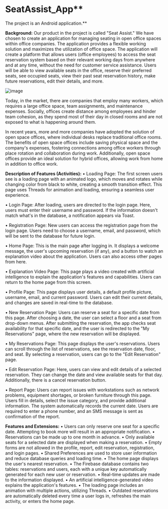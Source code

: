 # SeatAssist_App**
The project is an Android application.**

**Background:**
Our product in the project is called "Seat Assist." We have chosen to create an application for managing seating in open office spaces within office companies. The application provides a flexible working solution and maximizes the utilization of office space. The application will create a platform that allows users (office employees) to access the seat reservation system based on their relevant working days from anywhere and at any time, without the need for customer service assistance. Users will be able to view available seats in the office, reserve their preferred seats, see occupied seats, view their past seat reservation history, make future reservations, edit their details, and more.

![image](https://github.com/MatanShemesh10/SeatAssist_App/assets/122441156/11d6b25d-1f5c-45ca-89cd-cb10ea2a4bae)

Today, in the market, there are companies that employ many workers, which requires a large office space, team assignments, and maintenance expenses. Socially, offices create distance among employees and hinder team cohesion, as they spend most of their day in closed rooms and are not exposed to what is happening around them.

In recent years, more and more companies have adopted the solution of open space offices, where individual desks replace traditional office rooms. The benefits of open space offices include saving physical space and the company's expenses, fostering connections among office workers through place rotation and collaboration during work. Additionally, open space offices provide an ideal solution for hybrid offices, allowing work from home in addition to office work.

**Description of Features (Activities):**
• Loading Page: The first screen users see is a loading page with an animated logo, which moves and rotates while changing color from black to white, creating a smooth transition effect. This page uses Threads for animation and loading, ensuring a seamless user experience.

• Login Page: After loading, users are directed to the login page. Here, users must enter their username and password. If the information doesn't match what's in the database, a notification appears via Toast.

• Registration Page: New users can access the registration page from the login page. Users need to choose a username, email, and password, which will be sent to the database for future login.

• Home Page: This is the main page after logging in. It displays a welcome message, the user's upcoming reservation (if any), and a button to watch an explanation video about the application. Users can also access other pages from here.

• Explanation Video Page: This page plays a video created with artificial intelligence to explain the application's features and capabilities. Users can return to the home page from this screen.

• Profile Page: This page displays user details, a default profile picture, username, email, and current password. Users can edit their current details, and changes are saved in real-time to the database.

• New Reservation Page: Users can reserve a seat for a specific date from this page. After choosing a date, the user can select a floor and a seat from drop-down menus. After submitting the reservation, the app checks seat availability for that specific date, and the user is redirected to the "My Reservations" page, where the new reservation will be displayed.

• My Reservations Page: This page displays the user's reservations. Users can scroll through the list of reservations, see the reservation date, floor, and seat. By selecting a reservation, users can go to the "Edit Reservation" page.

• Edit Reservation Page: Here, users can view and edit details of a selected reservation. They can change the date and view available seats for that day. Additionally, there is a cancel reservation button.

• Report Page: Users can report issues with workstations such as network problems, equipment shortages, or broken furniture through this page. Users fill in details, select the issue category, and provide additional information. The system automatically records the current date. Users are required to enter a phone number, and an SMS message is sent as confirmation of the report.

**Features and Extensions:**
• Users can only reserve one seat for a specific date. Attempting to book more will result in an appropriate notification.
• Reservations can be made up to one month in advance.
• Only available seats for a selected date are displayed when making a reservation.
• Empty forms are not allowed in the profile, report, edit reservation, registration, and login pages.
• Shared Preferences are used to store user information and reduce database queries and loading time.
• The home page displays the user's nearest reservation.
• The Firebase database contains two tables: reservations and users, each with a unique key automatically generated for each new user or reservation.
• Real-time updates are made to the information displayed.
• An artificial intelligence-generated video explains the application's features.
• The loading page includes an animation with multiple actions, utilizing Threads.
• Outdated reservations are automatically deleted every time a user logs in, refreshes the main activity, or enters the home page.
